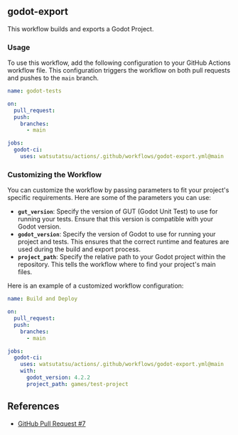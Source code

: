 ## godot-export

This workflow builds and exports a Godot Project.

### Usage

To use this workflow, add the following configuration to your GitHub Actions workflow file. This configuration triggers the workflow on both pull requests and pushes to the `main` branch.

```yaml
name: godot-tests

on:
  pull_request:
  push:
    branches:
      - main

jobs:
  godot-ci:
    uses: watsutatsu/actions/.github/workflows/godot-export.yml@main
```

### Customizing the Workflow

You can customize the workflow by passing parameters to fit your project's specific requirements. Here are some of the parameters you can use:

- **`gut_version`**: Specify the version of GUT (Godot Unit Test) to use for running your tests. Ensure that this version is compatible with your Godot version.
- **`godot_version`**: Specify the version of Godot to use for running your project and tests. This ensures that the correct runtime and features are used during the build and export process.
- **`project_path`**: Specify the relative path to your Godot project within the repository. This tells the workflow where to find your project's main files.

Here is an example of a customized workflow configuration:

```yaml
name: Build and Deploy

on:
  pull_request:
  push:
    branches:
      - main

jobs:
  godot-ci:
    uses: watsutatsu/actions/.github/workflows/godot-export.yml@main
    with:
      godot_version: 4.2.2
      project_path: games/test-project
```

## References
- [GitHub Pull Request #7](https://github.com/watsutatsu/test-godot/pull/7)
